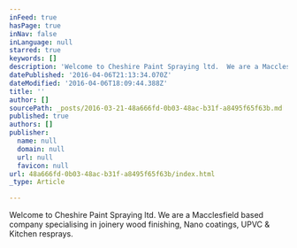```yaml
---
inFeed: true
hasPage: true
inNav: false
inLanguage: null
starred: true
keywords: []
description: 'Welcome to Cheshire Paint Spraying ltd.  We are a Macclesfield based company specialising in joinery wood finishing, Nano coatings, UPVC & Kitchen resprays.  '
datePublished: '2016-04-06T21:13:34.070Z'
dateModified: '2016-04-06T18:09:44.388Z'
title: ''
author: []
sourcePath: _posts/2016-03-21-48a666fd-0b03-48ac-b31f-a8495f65f63b.md
published: true
authors: []
publisher:
  name: null
  domain: null
  url: null
  favicon: null
url: 48a666fd-0b03-48ac-b31f-a8495f65f63b/index.html
_type: Article

---
```

Welcome to Cheshire Paint Spraying ltd. We are a Macclesfield based company specialising in joinery wood finishing, Nano coatings, UPVC & Kitchen resprays.